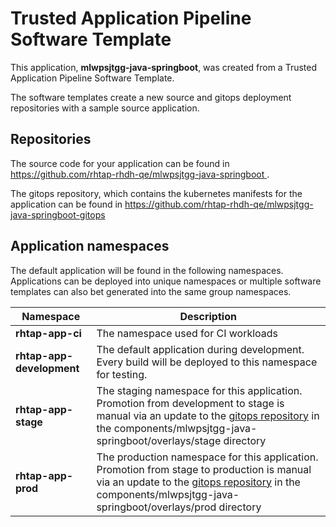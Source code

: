 # Trusted Application Pipeline Software Template

This application, **mlwpsjtgg-java-springboot**, was created from a Trusted Application Pipeline Software Template.

The software templates create a new source and gitops deployment repositories with a sample source application. 

## Repositories

The source code for your application can be found in [https://github.com/rhtap-rhdh-qe/mlwpsjtgg-java-springboot ](https://github.com/rhtap-rhdh-qe/mlwpsjtgg-java-springboot ).
 
The gitops repository, which contains the kubernetes manifests for the application can be found in 
[https://github.com/rhtap-rhdh-qe/mlwpsjtgg-java-springboot-gitops ](https://github.com/rhtap-rhdh-qe/mlwpsjtgg-java-springboot-gitops ) 

## Application namespaces 

The default application will be found in the following namespaces. Applications can be deployed into unique namespaces or multiple software templates can also bet generated into the same group namespaces.  

|  Namespace   |  Description   |  
| -------- | -------- |
| **rhtap-app-ci** | The namespace used for CI workloads |
| **rhtap-app-development** | The default application during development. Every build will be deployed to this namespace for testing. |
| **rhtap-app-stage** | The staging namespace for this application. Promotion from development to stage is manual via an update to the [gitops repository](https://github.com/rhtap-rhdh-qe/mlwpsjtgg-java-springboot-gitops ) in the components/mlwpsjtgg-java-springboot/overlays/stage directory |
| **rhtap-app-prod** | The production namespace for this application. Promotion from stage to production is manual via an update to the [gitops repository](https://github.com/rhtap-rhdh-qe/mlwpsjtgg-java-springboot-gitops ) in the components/mlwpsjtgg-java-springboot/overlays/prod directory |